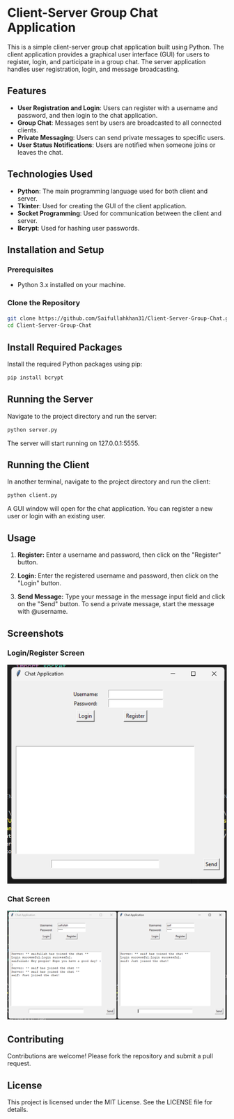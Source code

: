 # Client-Server Group Chat Application

This is a simple client-server group chat application built using Python. The client application provides a graphical user interface (GUI) for users to register, login, and participate in a group chat. The server application handles user registration, login, and message broadcasting.

## Features

- **User Registration and Login**: Users can register with a username and password, and then login to the chat application.
- **Group Chat**: Messages sent by users are broadcasted to all connected clients.
- **Private Messaging**: Users can send private messages to specific users.
- **User Status Notifications**: Users are notified when someone joins or leaves the chat.

## Technologies Used

- **Python**: The main programming language used for both client and server.
- **Tkinter**: Used for creating the GUI of the client application.
- **Socket Programming**: Used for communication between the client and server.
- **Bcrypt**: Used for hashing user passwords.

## Installation and Setup

### Prerequisites

- Python 3.x installed on your machine.

### Clone the Repository

```bash
git clone https://github.com/Saifullahkhan31/Client-Server-Group-Chat.git
cd Client-Server-Group-Chat
```

## Install Required Packages

Install the required Python packages using pip:

```bash
pip install bcrypt
```

## Running the Server

Navigate to the project directory and run the server:

```bash
python server.py
```
The server will start running on 127.0.0.1:5555.

## Running the Client

In another terminal, navigate to the project directory and run the client:

```bash
python client.py
```

A GUI window will open for the chat application. You can register a new user or login with an existing user.

## Usage

1. **Register:** Enter a username and password, then click on the "Register" button.
   
2. **Login:** Enter the registered username and password, then click on the "Login" button.

3. **Send Message:** Type your message in the message input field and click on the "Send" button. To send a private message, start the message with @username.

## Screenshots

### Login/Register Screen
![Login/Register Screen](screenshots/login_register.png)

### Chat Screen
![Chat Screen](screenshots/chat.png)

## Contributing

Contributions are welcome! Please fork the repository and submit a pull request.

## License

This project is licensed under the MIT License. See the LICENSE file for details.

